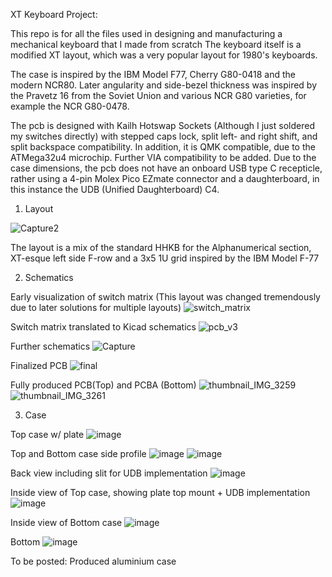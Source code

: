 XT Keyboard Project:

This repo is for all the files used in designing and manufacturing a mechanical keyboard that I made from scratch
The keyboard itself is a modified XT layout, which was a very popular layout for 1980's keyboards.

The case is inspired by the IBM Model F77, Cherry G80-0418 and the modern NCR80.
Later angularity and side-bezel thickness was inspired by the Pravetz 16 from the Soviet Union and various NCR G80 varieties, for example the NCR G80-0478.

The pcb is designed with Kailh Hotswap Sockets (Although I just soldered my switches directly) with stepped caps lock, split left- and right shift, and split backspace compatibility.
In addition, it is QMK compatible, due to the ATMega32u4 microchip. Further VIA compatibility to be added.
Due to the case dimensions, the pcb does not have an onboard USB type C recepticle, rather using a 4-pin Molex Pico EZmate connector and a daughterboard,
in this instance the UDB (Unified Daughterboard) C4.

1. Layout

![Capture2](https://github.com/user-attachments/assets/e3e69016-4f0c-4fa5-b3fa-685c7375eff4)

The layout is a mix of the standard HHKB for the Alphanumerical section, XT-esque left side F-row and a 3x5 1U grid inspired by the IBM Model F-77


2. Schematics

Early visualization of switch matrix (This layout was changed tremendously due to later solutions for multiple layouts)
![switch_matrix](https://github.com/user-attachments/assets/95c27249-d844-417f-8f49-6b42e8cd5660)

Switch matrix translated to Kicad schematics
![pcb_v3](https://github.com/user-attachments/assets/d059478e-083b-4bb1-b892-20b6382b63d1)

Further schematics
![Capture](https://github.com/user-attachments/assets/9a00347e-db73-4aa5-931f-5fcaa56ee3bb)

Finalized PCB
![final](https://github.com/user-attachments/assets/66b51cb9-12b7-4a6a-bea4-8284c0993cd4)

Fully produced PCB(Top) and PCBA (Bottom) 
![thumbnail_IMG_3259](https://github.com/user-attachments/assets/a71792a3-7f0e-4c3e-8232-403ee8409b14)
![thumbnail_IMG_3261](https://github.com/user-attachments/assets/3286422d-99ae-460c-b10c-d0c275d928dd)


3. Case

Top case w/ plate
![image](https://github.com/user-attachments/assets/9f860870-c5fe-4c5c-9853-4eb4e035fadd)


Top and Bottom case side profile
![image](https://github.com/user-attachments/assets/20adbc17-2f2d-4fc6-b934-0e6ee397a117)
![image](https://github.com/user-attachments/assets/dd33151b-3cc4-4977-9c6c-7f1deee1dfd3)


Back view including slit for UDB implementation
![image](https://github.com/user-attachments/assets/30c8c7ed-502e-4187-ba88-faa97b426f0f)


Inside view of Top case, showing plate top mount + UDB implementation
![image](https://github.com/user-attachments/assets/522249ea-5ca1-4010-b5e6-2631f98cf70f)

Inside view of Bottom case
![image](https://github.com/user-attachments/assets/adb34f13-e858-492b-97dc-4f97b93c774f)

Bottom
![image](https://github.com/user-attachments/assets/43b9d7e2-eea3-4b82-b5ae-db989650cbc5)

To be posted:
Produced aluminium case



